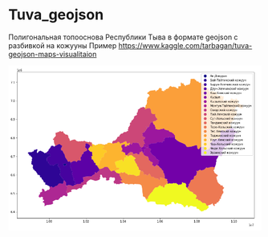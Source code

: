 # Tuva_geojson
Полигональная топооснова Республики Тыва в формате  geojson c разбивкой на кожууны
Пример https://www.kaggle.com/tarbagan/tuva-geojson-maps-visualitaion


![Иллюстрация к проекту](https://github.com/tarbagan/Tuva_geojson/blob/master/screenshot-www.kaggle.com-2020.04.10-10_16_11.png)
